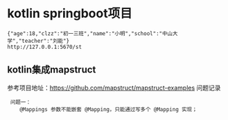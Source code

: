# kotlin springboot项目

```text
{"age":18,"clzz":"初一三班","name":"小明","school":"中山大学","teacher":"刘能"}
http://127.0.0.1:5670/st
```
## kotlin集成mapstruct
参考项目地址：https://github.com/mapstruct/mapstruct-examples
问题记录
```text
 问题一：
    @Mappings 参数不能嵌套 @Mapping，只能通过写多个 @Mapping 实现；
```